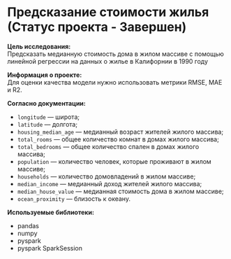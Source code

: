 # Предсказание стоимости жилья (Статус проекта - Завершен)

          
<b> Цель исследования: </b>  
Предсказать медианную стоимость дома в жилом массиве с помощью линейной регрессии на данных о жилье в Калифорнии в 1990 году
  
<b> Информация о проекте: </b>  
Для оценки качества модели нужно использовать метрики RMSE, MAE и R2.

<b> Согласно документации: </b>     
- `longitude` — широта;
- `latitude` — долгота;
- `housing_median_age` — медианный возраст жителей жилого массива;
- `total_rooms` — общее количество комнат в домах жилого массива;
- `total_bedrooms` — общее количество спален в домах жилого массива;
- `population` — количество человек, которые проживают в жилом массиве;
- `households` — количество домовладений в жилом массиве;
- `median_income` — медианный доход жителей жилого массива;
- `median_house_value` — медианная стоимость дома в жилом массиве;
- `ocean_proximity` — близость к океану.
    
    
<b>Используемые библиотеки:</b>
- pandas 
- numpy 
- pyspark
- pyspark SparkSession

```python

```
